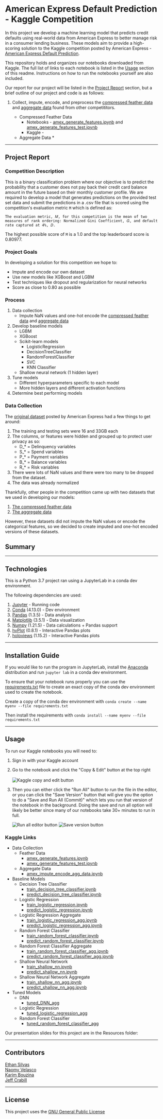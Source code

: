 # American Express Default Prediction - Kaggle Competition

In this project we develop a machine learning model that predicts credit defaults using real-world data from American Express to better manage risk in a consumer lending business. These models aim to provide a high-scoring solution to the Kaggle competition posted by American Express - [American Express Default Prediction](https://www.kaggle.com/c/amex-default-prediction). 

This repository holds and organizes our notebooks downloaded from Kaggle. The full list of links to each notebook is listed in the [Usage](#usage) section of this readme. Instructions on how to run the notebooks yourself are also included. 

Our report for our project will be listed in the [Project Report](#project-report) section, but a brief outline of our project and code is as follows: 

1. Collect, impute, encode, and preprocess the [compressed feather data](https://www.kaggle.com/datasets/munumbutt/amexfeather) and [aggregate data](https://www.kaggle.com/datasets/huseyincot/amex-agg-data-pickle) found from other competititors. 

    * Compressed Feather Data
        * Notebooks - [amex_generate_features.ipynb](./Data_Collection/Feather_Data/amex_generate_features.ipynb) and [amex_generate_features_test.ipynb](./Data_Collection/Feather_Data/amex_generate_features_test.ipynb)
        * Kaggle - []()
    * Aggregate Data
        * 

---

## Project Report 

### Competition Description

This is a binary classification problem where our objective is to predict the probability that a customer does not pay back their credit card balance amount in the future based on their monthly customer profile. We are required to develop a model that generates predictions on the provided test set data and submit the predictions in a .csv file that is scored using the competition's evaluation metric `M` which is defined as: 

`The evaluation metric, 𝑀, for this competition is the mean of two measures of rank ordering: Normalized Gini Coefficient, 𝐺, and default rate captured at 4%, 𝐷.`

The highest possible score of `M` is a 1.0 and the top leaderboard score is 0.80977. 

### Project Goals 

In developing a solution for this competition we hope to: 
* Impute and encode our own dataset
* Use new models like XGBoost and LGBM
* Test techniques like dropout and regularization for neural networks 
* Score as close to 0.80 as possible

### Process

1. Data collection
    * Impute NaN values and one-hot encode the [compressed feather data](https://www.kaggle.com/datasets/munumbutt/amexfeather) and [aggregate data](https://www.kaggle.com/datasets/huseyincot/amex-agg-data-pickle)
2. Develop baseline models
    * LGBM
    * XGBoost
    * Scikit-learn models
        * LogisticRegression
        * DecisionTreeClassifier
        * RandomForestClassifier
        * SVC
        * KNN Classifier
    * Shallow neural network (1 hidden layer)
3. Tune models
    * Different hyperparameters specific to each model 
    * More hidden layers and different activation functions
4. Determine best performing models

### Data Collection 

The [original dataset](https://www.kaggle.com/competitions/amex-default-prediction/data?select=train_data.csv) posted by American Express had a few things to get around:  

1. The training and testing sets were 16 and 33GB each 
2. The columns, or features were hidden and grouped up to protect user privacy as so: 
    * D_* = Delinquency variables
    * S_* = Spend variables
    * P_* = Payment variables
    * B_* = Balance variables
    * R_* = Risk variables
3. There were lots of NaN values and there were too many to be dropped from the dataset. 
4. The data was already normalized 

Thankfully, other people in the competition came up with two datasets that we used in developing our models: 

1. [The compressed feather data](https://www.kaggle.com/datasets/munumbutt/amexfeather)
2. [The aggregate data](https://www.kaggle.com/datasets/huseyincot/amex-agg-data-pickle)

However, these datasets did not impute the NaN values or encode the categorical features, so we decided to create imputed and one-hot encoded versions of these datasets. 


## Summary

---

## Technologies

This is a Python 3.7 project ran using a JupyterLab in a conda dev environment. 

The following dependencies are used: 
1. [Jupyter](https://jupyter.org/) - Running code 
2. [Conda](https://github.com/conda/conda) (4.13.0) - Dev environment
3. [Pandas](https://github.com/pandas-dev/pandas) (1.3.5) - Data analysis
4. [Matplotlib](https://github.com/matplotlib/matplotlib) (3.5.1) - Data visualization
5. [Numpy](https://numpy.org/) (1.21.5) - Data calculations + Pandas support
6. [hvPlot](https://hvplot.holoviz.org/index.html) (0.8.1) - Interactive Pandas plots 
7. [holoviews](https://holoviews.org/) (1.15.2) - Interactive Pandas plots

---

## Installation Guide

If you would like to run the program in JupyterLab, install the [Anaconda](https://www.anaconda.com/products/distribution) distribution and run `jupyter lab` in a conda dev environment.

To ensure that your notebook runs properly you can use the [requirements.txt](/Resources/requirements.txt) file to create an exact copy of the conda dev environment used to create the notebook. 

Create a copy of the conda dev environment with `conda create --name myenv --file requirements.txt`

Then install the requirements with `conda install --name myenv --file requirements.txt`

---

## Usage

To run our Kaggle notebooks you will need to: 

1. Sign in with your Kaggle account
2. Go to the notebook and click the "Copy & Edit" button at the top right<br><br>
    ![Kaggle copy and edit button](./Resources/Images/copy_and_edit.png)
3. Then you can either click the "Run All" button to run the file in the editor, or you can click the "Save Version" button that will give you the option to do a "Save and Run All (Commit)" which lets you run that version of the notebook in the background. Doing the save and run all option will likely be better since many of our notebooks take 30+ minutes to run in full. 

    ![Run all editor button](./Resources/Images/run_all.png)
    ![Save version button](./Resources/Images/save_version.png)


### Kaggle Links 

* Data Collection
    * Feather Data
        * [amex_generate_features.ipynb](https://www.kaggle.com/code/ethansilvas/amex-generate-features)
        * [amex_generate_features_test.ipynb](https://www.kaggle.com/ethansilvas/amex-generate-features-test)
    * Aggregate Data 
        * [amex_impute_encode_agg_data.ipynb](https://www.kaggle.com/ethansilvas/amex-impute-encode-agg-data)
* Baseline Models
    * Decision Tree Classifier 
        * [train_decision_tree_classifier.ipynb](https://www.kaggle.com/code/ethansilvas/train-decision-tree-classifier)
        * [predict_decision_tree_classifier.ipynb](https://www.kaggle.com/code/ethansilvas/predict-decision-tree-classifier)
    * Logistic Regression
        * [train_logistic_regression.ipynb](https://www.kaggle.com/code/ethansilvas/train-logistic-regression)
        * [predict_logistic_regression.ipynb](https://www.kaggle.com/code/ethansilvas/predict-logistic-regression)
    * Logistic Regression Aggregate 
        * [train_logistic_regression_agg.ipynb](https://www.kaggle.com/code/ethansilvas/train-logistic-regression-agg)
        * [predict_logistic_regression_agg.ipynb](https://www.kaggle.com/code/ethansilvas/predict-logistic-regression-agg)
    * Random Forest Classifier
        * [train_random_forest_classifier.ipynb](https://www.kaggle.com/code/ethansilvas/train-random-forest-classifier)
        * [predict_random_forest_classifier.ipynb](https://www.kaggle.com/code/ethansilvas/predict-random-forest-classifier)
    * Random Forest Classifier Aggregate
        * [train_random_forest_classifier_agg.ipynb](https://www.kaggle.com/code/ethansilvas/train-random-forest-classifier-agg)
        * [predict_random_forest_classifier_agg.ipynb](https://www.kaggle.com/code/ethansilvas/predict-random-forest-classifier-agg)
    * Shallow Neural Network 
        * [train_shallow_nn.ipynb](https://www.kaggle.com/code/ethansilvas/train-shallow-nn)
        * [predict_shallow_nn.ipynb](https://www.kaggle.com/code/ethansilvas/predict-shallow-nn)
    * Shallow Neural Network Aggregate
        * [train_shallow_nn_agg.ipynb](https://www.kaggle.com/code/ethansilvas/train-shallow-nn-agg)
        * [predict_shallow_nn_agg.ipynb](https://www.kaggle.com/code/ethansilvas/predict-shallow-nn-agg)
* Tuned Models 
    * DNN
        * [tuned_DNN_agg](https://www.kaggle.com/ethansilvas/tuned-dnn-agg)
    * Logistic Regression
        * [tuned_logistic_regression_agg](https://www.kaggle.com/code/ethansilvas/tuned-logistic-regression-agg)
    * Random Forest Classifier
        * [tuned_random_forest_classifier_agg](https://www.kaggle.com/code/ethansilvas/tuned-random-forest-classifier-agg)

Our presentation slides for this project are in the Resources folder: []()

---

## Contributors

[Ethan Silvas](https://github.com/ethansilvas) <br>
[Naomy Velasco](https://github.com/naomynaomy) <br>
[Karim Bouzina](https://github.com/karim985) <br>
[Jeff Crabill](https://github.com/jeffreycrabill) <br>

---

## License

This project uses the [GNU General Public License](https://choosealicense.com/licenses/gpl-3.0/)